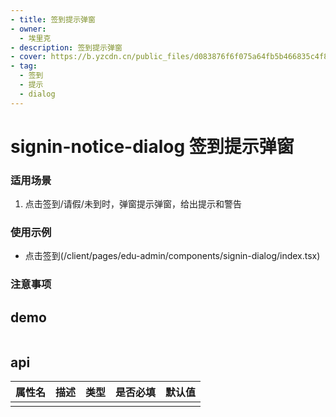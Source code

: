```yaml
---
- title: 签到提示弹窗
- owner:
  - 埃里克
- description: 签到提示弹窗
- cover: https://b.yzcdn.cn/public_files/d083876f6f075a64fb5b466835c4f8a4.png
- tag:
  - 签到
  - 提示
  - dialog
---
```


# signin-notice-dialog 签到提示弹窗

### 适用场景
1. 点击签到/请假/未到时，弹窗提示弹窗，给出提示和警告

### 使用示例
* 点击签到(/client/pages/edu-admin/components/signin-dialog/index.tsx)


### 注意事项

## demo
```jsx
```
## api
| 属性名  | 描述                 | 类型                                                  | 是否必填 | 默认值               |
| ------ | ------------------- | ---------------------------------------------------- | ------- | ------------------- |
|        |                     |                                                      |         |                     |
